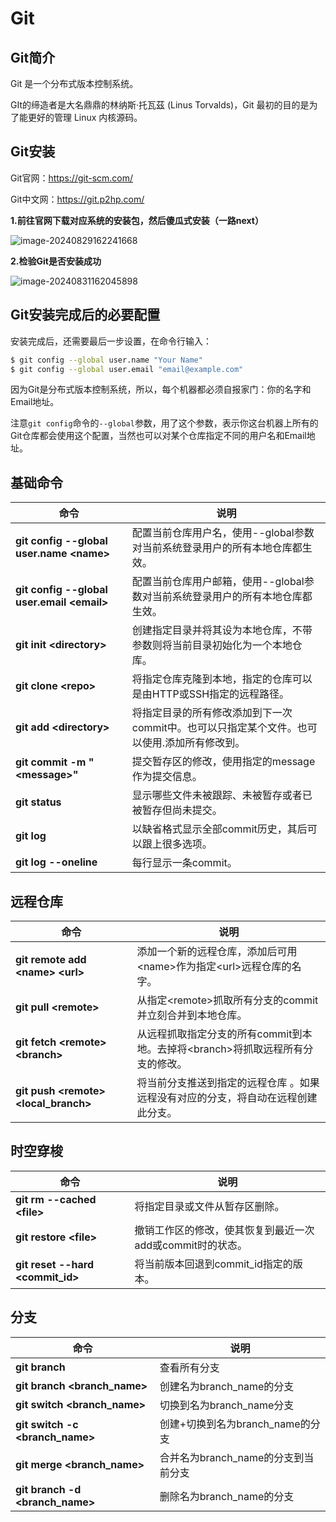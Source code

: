 # Git



## Git简介

Git 是一个分布式版本控制系统。

GIt的缔造者是大名鼎鼎的林纳斯·托瓦茲 (Linus Torvalds)，Git 最初的目的是为了能更好的管理 Linux 内核源码。

## Git安装

Git官网：https://git-scm.com/

Git中文网：https://git.p2hp.com/

**1.前往官网下载对应系统的安装包，然后傻瓜式安装（一路next）**

![image-20240829162241668](C:\Users\14461\AppData\Roaming\Typora\typora-user-images\image-20240829162241668.png)

**2.检验Git是否安装成功**

![image-20240831162045898](./assets/image-20240831162045898.png)

## Git安装完成后的必要配置

安装完成后，还需要最后一步设置，在命令行输入：

```bash
$ git config --global user.name "Your Name"
$ git config --global user.email "email@example.com"
```

因为Git是分布式版本控制系统，所以，每个机器都必须自报家门：你的名字和Email地址。

注意`git config`命令的`--global`参数，用了这个参数，表示你这台机器上所有的Git仓库都会使用这个配置，当然也可以对某个仓库指定不同的用户名和Email地址。

## 基础命令

| 命令                                        | 说明                                                         |
| ------------------------------------------- | ------------------------------------------------------------ |
| **git config --global user.name \<name>**   | 配置当前仓库用户名，使用--global参数对当前系统登录用户的所有本地仓库都生效。 |
| **git config --global user.email \<email>** | 配置当前仓库用户邮箱，使用--global参数对当前系统登录用户的所有本地仓库都生效。 |
| **git init \<directory>**                   | 创建指定目录并将其设为本地仓库，不带参数则将当前目录初始化为一个本地仓库。 |
| **git clone \<repo>**                       | 将指定仓库克隆到本地，指定的仓库可以是由HTTP或SSH指定的远程路径。 |
| **git add \<directory>**                    | 将指定目录的所有修改添加到下一次commit中。也可以只指定某个文件。也可以使用.添加所有修改到。 |
| **git commit -m  "\<message>"**             | 提交暂存区的修改，使用指定的message作为提交信息。            |
| **git status**                              | 显示哪些文件未被跟踪、未被暂存或者已被暂存但尚未提交。       |
| **git log**                                 | 以缺省格式显示全部commit历史，其后可以跟上很多选项。         |
| **git log --oneline**                       | 每行显示一条commit。                                         |

## 远程仓库

| 命令                                   | 说明                                                         |
| -------------------------------------- | ------------------------------------------------------------ |
| **git remote add \<name> \<url>**      | 添加一个新的远程仓库，添加后可用\<name>作为指定\<url>远程仓库的名字。 |
| **git pull \<remote>**                 | 从指定\<remote>抓取所有分支的commit并立刻合并到本地仓库。    |
| **git fetch \<remote> \<branch>**      | 从远程抓取指定分支的所有commit到本地。去掉将\<branch>将抓取远程所有分支的修改。 |
| **git push \<remote> \<local_branch>** | 将当前分支推送到指定的远程仓库 。如果远程没有对应的分支，将自动在远程创建此分支。 |

## 时空穿梭

| 命令                              | 说明                                                      |
| --------------------------------- | --------------------------------------------------------- |
| **git rm --cached \<file>**       | 将指定目录或文件从暂存区删除。                            |
| **git restore \<file>**           | 撤销工作区的修改，使其恢复到最近一次add或commit时的状态。 |
| **git reset --hard \<commit_id>** | 将当前版本回退到commit_id指定的版本。                     |

## 分支

| 命令                         | 说明                                |
| ---------------------------- | ----------------------------------- |
| **git branch**   |查看所有分支|
| **git branch \<branch_name>** | 创建名为branch_name的分支           |
| **git switch \<branch_name>** | 切换到名为branch_name分支           |
| **git switch -c \<branch_name>** | 创建+切换到名为branch_name的分支    |
| **git merge \<branch_name>** | 合并名为branch_name的分支到当前分支 |
| **git branch -d \<branch_name>** | 删除名为branch_name的分支         |

